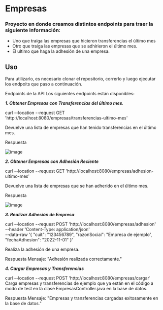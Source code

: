 # Empresas

### Proyecto en donde creamos distintos endpoints para traer la siguiente información: 

- Uno que traiga las empresas que hicieron transferencias el último mes
- Otro que traiga las empresas que se adhirieron el último mes.
- El ultimo que haga la adhesión de una empresa.

## Uso
Para utilizarlo, es necesario clonar el repositorio, correrlo y luego ejecutar los endpoits que paso a continuación. 

Endpoints de la API
Los siguientes endpoints están disponibles:

***1. Obtener Empresas con Transferencias del último mes.***

curl --location --request GET 'http://localhost:8080/empresas/transferencias-ultimo-mes'

Devuelve una lista de empresas que han tenido transferencias en el último mes.

Respuesta

![image](https://github.com/jorgedemichiel/Empresas/assets/114967638/7afec5f6-10db-482f-b00b-4058746a3cde)


***2. Obtener Empresas con Adhesión Reciente***

curl --location --request GET 'http://localhost:8080/empresas/adhesion-ultimo-mes'

Devuelve una lista de empresas que se han adherido en el último mes.

Respuesta

![image](https://github.com/jorgedemichiel/Empresas/assets/114967638/8d733f08-a27d-417f-bc93-0a30359ee6b2)


***3. Realizar Adhesión de Empresa***

curl --location --request POST 'http://localhost:8080/empresas/adhesion' \
--header 'Content-Type: application/json' \
--data-raw '{
  "cuit": "123456789",
  "razonSocial": "Empresa de ejemplo",
  "fechaAdhesion": "2022-11-01"
}'

Realiza la adhesión de una empresa.

Respuesta
Mensaje: "Adhesión realizada correctamente."

***4. Cargar Empresas y Transferencias***

curl --location --request POST 'http://localhost:8080/empresas/cargar'
Carga empresas y transferencias de ejemplo que ya están en el código a modo de test en la clase EmpresasController.java en la base de datos.

Respuesta
Mensaje: "Empresas y transferencias cargadas exitosamente en la base de datos."
